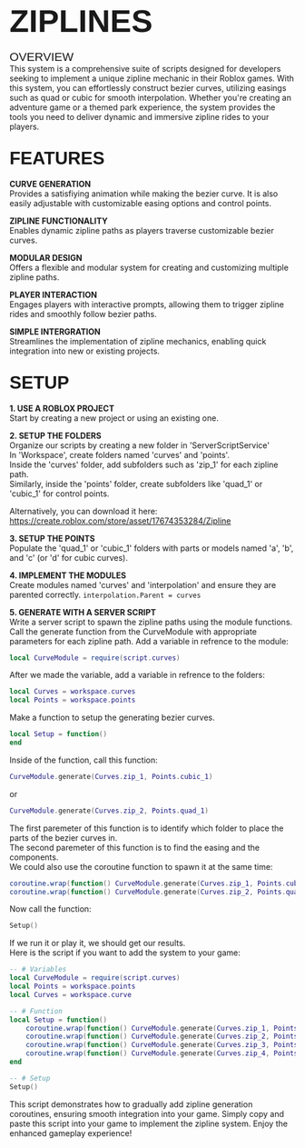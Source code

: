 # <span style="font-family: Arial; font-size: 2em;">ZIPLINES</span>

<span style="font-family: Arial; font-size: 1.5em;">OVERVIEW</span><br>
This system is a comprehensive suite of scripts designed for developers seeking to implement a unique zipline mechanic in their Roblox games. With this system, you can effortlessly construct bezier curves, utilizing easings such as quad or cubic for smooth interpolation. Whether you're creating an adventure game or a themed park experience, the system provides the tools you need to deliver dynamic and immersive zipline rides to your players.

## <span style="font-family: Arial; font-size: 1.5em;">FEATURES</span><br>
<strong>CURVE GENERATION</strong><br>
Provides a satisfiying animation while making the bezier curve. It is also easily adjustable with customizable easing options and control points.

<strong>ZIPLINE FUNCTIONALITY</strong><br>
Enables dynamic zipline paths as players traverse customizable bezier curves.

<strong>MODULAR DESIGN</strong><br>
Offers a flexible and modular system for creating and customizing multiple zipline paths.

<strong>PLAYER INTERACTION</strong><br>
Engages players with interactive prompts, allowing them to trigger zipline rides and smoothly follow bezier paths.

<strong>SIMPLE INTERGRATION</strong><br>
Streamlines the implementation of zipline mechanics, enabling quick integration into new or existing projects.

## <span style="font-family: Arial; font-size: 1.5em;">SETUP</span><br>
<strong>1. USE A ROBLOX PROJECT</strong><br>
Start by creating a new project or using an existing one.<br> 

<strong>2. SETUP THE FOLDERS</strong><br>
Organize our scripts by creating a new folder in 'ServerScriptService'<br>
In 'Workspace', create folders named 'curves' and 'points'.<br>
Inside the 'curves' folder, add subfolders such as 'zip_1' for each zipline path.<br>
Similarly, inside the 'points' folder, create subfolders like 'quad_1' or 'cubic_1' for control points.<br>

Alternatively, you can download it here:
https://create.roblox.com/store/asset/17674353284/Zipline

<strong>3. SETUP THE POINTS</strong><br>
Populate the 'quad_1' or 'cubic_1' folders with parts or models named 'a', 'b', and 'c' (or 'd' for cubic curves).<br>

<strong>4. IMPLEMENT THE MODULES</strong><br>
Create modules named 'curves' and 'interpolation' and ensure they are parented correctly. 
```interpolation.Parent = curves```

<strong>5. GENERATE WITH A SERVER SCRIPT</strong><br>
Write a server script to spawn the zipline paths using the module functions.<br>
Call the generate function from the CurveModule with appropriate parameters for each zipline path.
Add a variable in refrence to the module:
```lua
local CurveModule = require(script.curves)
```
After we made the variable, add a variable in refrence to the folders:
```lua
local Curves = workspace.curves
local Points = workspace.points
```
Make a function to setup the generating bezier curves.
```lua
local Setup = function() 
end
```
Inside of the function, call this function:
```lua
CurveModule.generate(Curves.zip_1, Points.cubic_1)
```
or
```lua
CurveModule.generate(Curves.zip_2, Points.quad_1)
```
The first paremeter of this function is to identify which folder to place the parts of the bezier curves in.<br>
The second paremeter of this function is to find the easing and the components.<br>
We could also use the coroutine function to spawn it at the same time:
```lua
coroutine.wrap(function() CurveModule.generate(Curves.zip_1, Points.cubic_1) end)()
coroutine.wrap(function() CurveModule.generate(Curves.zip_2, Points.quad_1) end)()
```
Now call the function:
```lua
Setup()
```
If we run it or play it, we should get our results.<br>
Here is the script if you want to add the system to your game:
```lua
-- # Variables
local CurveModule = require(script.curves)
local Points = workspace.points
local Curves = workspace.curve

-- # Function
local Setup = function()
	coroutine.wrap(function() CurveModule.generate(Curves.zip_1, Points.cubic_1) end)()
	coroutine.wrap(function() CurveModule.generate(Curves.zip_2, Points.quad_1) end)()
	coroutine.wrap(function() CurveModule.generate(Curves.zip_3, Points.cubic_2) end)()
	coroutine.wrap(function() CurveModule.generate(Curves.zip_4, Points.quad_2) end)()
end

-- # Setup
Setup()
```
This script demonstrates how to gradually add zipline generation coroutines, ensuring smooth integration into your game. Simply copy and paste this script into your game to implement the zipline system. Enjoy the enhanced gameplay experience!
